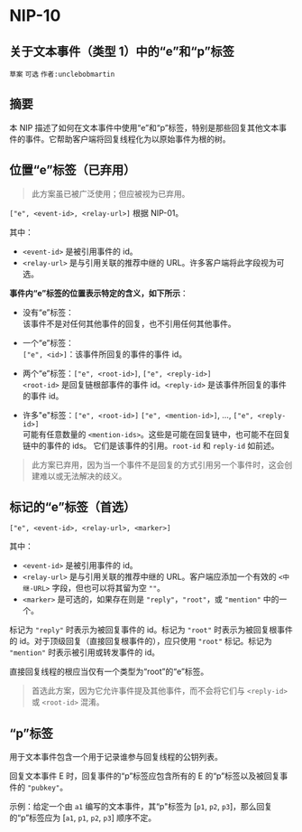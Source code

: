 NIP-10
======

关于文本事件（类型 1）中的“e”和“p”标签
--------------------------------------

`草案` `可选` `作者:unclebobmartin`

## 摘要
本 NIP 描述了如何在文本事件中使用“e”和“p”标签，特别是那些回复其他文本事件的事件。它帮助客户端将回复线程化为以原始事件为根的树。

## 位置“e”标签（已弃用）

> 此方案虽已被广泛使用；但应被视为已弃用。

`["e", <event-id>, <relay-url>]` 根据 NIP-01。

其中：

 * `<event-id>` 是被引用事件的 id。
 * `<relay-url>` 是与引用关联的推荐中继的 URL。许多客户端将此字段视为可选。

**事件内“e”标签的位置表示特定的含义，如下所示**：

 * 没有“e”标签：<br>
 该事件不是对任何其他事件的回复，也不引用任何其他事件。

 * 一个“e”标签：<br>
 `["e", <id>]`：该事件所回复的事件的事件 id。

 * 两个“e”标签：`["e", <root-id>]`, `["e", <reply-id>]` <br>
 `<root-id>` 是回复链根部事件的事件 id。`<reply-id>` 是该事件所回复的事件的事件 id。

 * 许多"e"标签：`["e", <root-id>]` `["e", <mention-id>]`, ..., `["e", <reply-id>]`<br>
可能有任意数量的 `<mention-ids>`。这些是可能在回复链中，也可能不在回复链中的事件的 ids。
它们是该事件的引用。`root-id` 和 `reply-id` 如前述。

> 此方案已弃用，因为当一个事件不是回复的方式引用另一个事件时，这会创建难以或无法解决的歧义。

## 标记的“e”标签（首选）

`["e", <event-id>, <relay-url>, <marker>]`

其中：

 * `<event-id>` 是被引用事件的 id。
 * `<relay-url>` 是与引用关联的推荐中继的 URL。客户端应添加一个有效的 `<中继-URL>` 字段，但也可以将其留为空 `""`。
 * `<marker>` 是可选的，如果存在则是 `"reply"`，`"root"`，或 `"mention"` 中的一个。

标记为 `"reply"` 时表示为被回复事件的 id。标记为 `"root"` 时表示为被回复根事件的 id。对于顶级回复（直接回复根事件的），应只使用 `"root"` 标记。标记为 `"mention"` 时表示被引用或转发事件的 id。

直接回复线程的根应当仅有一个类型为“root”的“e”标签。

> 首选此方案，因为它允许事件提及其他事件，而不会将它们与 `<reply-id>` 或 `<root-id>` 混淆。

## “p”标签

用于文本事件包含一个用于记录谁参与回复线程的公钥列表。

回复文本事件 E 时，回复事件的“p”标签应包含所有的 E 的“p”标签以及被回复事件的 `"pubkey"`。

示例：给定一个由 `a1` 编写的文本事件，其“p"标签为 [`p1`, `p2`, `p3`]，那么回复的“p”标签应为 [`a1`, `p1`, `p2`, `p3`] 顺序不定。
